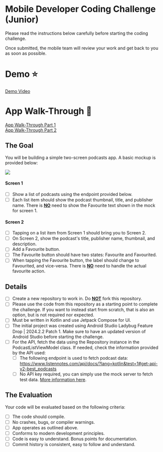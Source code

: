 # Mobile Developer Coding Challenge (Junior)

Please read the instructions below carefully before starting the coding challenge.

Once submitted, the mobile team will review your work and get back to you as soon as possible.

# Demo ⭐️
[Demo Video](https://drive.google.com/file/d/1EZh1U_qnY2ygY-YOU8dg723MlXHvtUQ7/view?usp=drive_link)

# App Walk-Through 🚀
[App Walk-Through Part 1](https://www.loom.com/share/7ea746e1bb594ee5870473c24889ec6f?sid=60032e46-5d69-47a0-835d-89459adf717d)
<br />
[App Walk-Through Part 2](https://www.loom.com/share/87799ebf261e46088af36677630b0ace?sid=292b859e-de46-4319-b3b1-b3e6166f93da)


## The Goal

You will be building a simple two-screen podcasts app. A basic mockup is provided below:

[![](https://i.imgur.com/yi8w1s8.png)](https://i.imgur.com/yi8w1s8.png)

#### Screen 1

- [ ] Show a list of podcasts using the endpoint provided below.
- [ ] Each list item should show the podcast thumbnail, title, and publisher name. There is <ins>**NO**</ins> need to show the Favourite text shown in the mock for screen 1.

#### Screen 2

- [ ] Tapping on a list item from Screen 1 should bring you to Screen 2.
- [ ] On Screen 2, show the podcast's title, publisher name, thumbnail, and description.
- [ ] Add a Favourite button.
- [ ] The Favourite button should have two states: Favourite and Favourited.
- [ ] When tapping the Favourite button, the label should change to Favourited, and vice-versa. There is <ins>**NO**</ins> need to handle the actual favourite action.

## Details

- [ ] Create a new repository to work in. Do <ins>**NOT**</ins> fork this repository.
- [ ] Please use the code from this repository as a starting point to complete the challenge. If you want to instead start from scratch, that is also an option, but is not required nor expected.
- [ ] Must be written in Kotlin and use Jetpack Compose for UI.
- [ ] The initial project was created using Android Studio Ladybug Feature Drop | 2024.2.2 Patch 1. Make sure to have an updated version of Android Studio before starting the challenge.
- [ ] For the API, fetch the data using the Repository instance in the PodcastListViewModel class. If needed, check the information provided by the API used:
	 - [ ] The following endpoint is used to fetch podcast data: https://www.listennotes.com/api/docs/?lang=kotlin&test=1#get-api-v2-best_podcasts
	 - [ ] No API key required, you can simply use the mock server to fetch test data. [More information here](https://www.listennotes.help/article/48-how-to-test-the-podcast-api-without-an-api-key "More information here").

## The Evaluation

Your code will be evaluated based on the following criteria:

- [ ] The code should compile.
- [ ] No crashes, bugs, or compiler warnings.
- [ ] App operates as outlined above.
- [ ] Conforms to modern development principles.
- [ ] Code is easy to understand. Bonus points for documentation.
- [ ] Commit history is consistent, easy to follow and understand.
